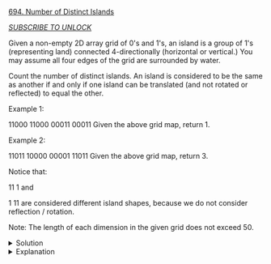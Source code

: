 [694. Number of Distinct Islands](https://leetcode.com/problems/number-of-distinct-islands/)

*[SUBSCRIBE TO UNLOCK](https://leetcode.com/problems/number-of-distinct-islands/)*

Given a non-empty 2D array grid of 0's and 1's, an island is a group of 1's (representing land) connected 4-directionally (horizontal or vertical.) You may assume all four edges of the grid are surrounded by water.

Count the number of distinct islands. An island is considered to be the same as another if and only if one island can be translated (and not rotated or reflected) to equal the other.

Example 1:

11000
11000
00011
00011
Given the above grid map, return 1.

 

Example 2:

11011
10000
00001
11011
Given the above grid map, return 3.

Notice that:

11
1
and

 1
11
are considered different island shapes, because we do not consider reflection / rotation.

 

Note: The length of each dimension in the given grid does not exceed 50.

<details>
<summary>Solution</summary>

```c++
// encode coordinate to string and put string to hashset to prevent duplicate
class Solution {
public:
    vector<vector<int>> dirs{{0,-1},{-1,0},{0,1},{1,0}};
    int numDistinctIslands(vector<vector<int>>& grid) {
        int m = grid.size(), n = grid[0].size();
        unordered_set<string> res;
        vector<vector<bool>> visited(m, vector<bool>(n, false));
        for (int i = 0; i < m; ++i) {
            for (int j = 0; j < n; ++j) {
                if (grid[i][j] == 1 && !visited[i][j]) {
                    set<string> s;
                    helper(grid, i, j, i, j, visited, s);
                    string t = "";
                    for (auto str : s) t += str + "_";
                    res.insert(t);
                }
            }
        }
        return res.size();
    }
    void helper(vector<vector<int>>& grid, int x0, int y0, int i, int j, vector<vector<bool>>& visited, set<string>& s) {
        int m = grid.size(), n = grid[0].size();
        visited[i][j] = true;
        for (auto dir : dirs) {
            int x = i + dir[0], y = j + dir[1];
            if (x < 0 || x >= m || y < 0 || y >= n || grid[x][y] == 0 || visited[x][y]) continue;
            string str = to_string(x - x0) + "_" + to_string(y - y0);
            s.insert(str);
            helper(grid, x0, y0, x, y, visited, s);
        }
    }
};
```

```c++
class Solution {
public:
    vector<vector<int>> dirs{{0,-1},{-1,0},{0,1},{1,0}};
    int numDistinctIslands(vector<vector<int>>& grid) {
        int m = grid.size(), n = grid[0].size();
        set<vector<pair<int, int>>> res;
        for (int i = 0; i < m; ++i) {
            for (int j = 0; j < n; ++j) {
                if (grid[i][j] != 1) continue;
                vector<pair<int, int>> v;
                helper(grid, i, j, i, j, v);
                res.insert(v);
            }
        }
        return res.size();
    }
    void helper(vector<vector<int>>& grid, int x0, int y0, int i, int j, vector<pair<int, int>>& v) {
        int m = grid.size(), n = grid[0].size();
        if (i < 0 || i >= m || j < 0 || j >= n || grid[i][j] <= 0) return;
        grid[i][j] *= -1;
        v.push_back({i - x0, j - y0});
        for (auto dir : dirs) {
            helper(grid, x0, y0, i + dir[0], j + dir[1], v);
        }
    }
};
```

</details>

<details>
<summary>Explanation</summary>

[labuladong](https://labuladong.github.io/algo/4/31/107/)
</details>